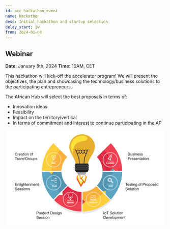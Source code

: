 ```yaml
---
id: acc_hackathon_event
name: Hackathon
desc: Initial hackathon and startup selection
delay_start: 1w
from: 2024-01-08
---
```

## Webinar

**Date:** January 8th, 2024
**Time:**  10AM, CET


This hackathon will kick-off the accelerator program!
We will present the objectives, the plan and showcasing the technology/business solutions to the participating entrepreneurs.

The African Hub will select the best proposals in terms of:
- Innovation ideas
- Feasibility
- Impact on the territory/vertical
- In terms of commitment and interest to continue participating in the AP


![Bootcamp Structure](bootcamp-structure.png)

